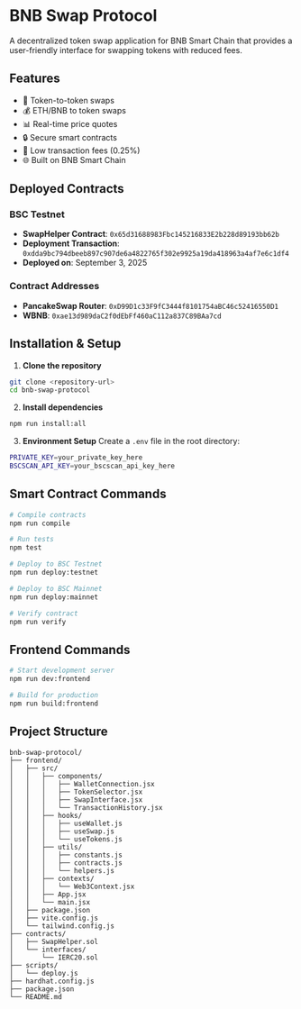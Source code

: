 # BNB Swap Protocol

A decentralized token swap application for BNB Smart Chain that provides a user-friendly interface for swapping tokens with reduced fees.

## Features

- 🔄 Token-to-token swaps
- 💰 ETH/BNB to token swaps  
- 📊 Real-time price quotes
- 🔒 Secure smart contracts
- 💎 Low transaction fees (0.25%)
- 🌐 Built on BNB Smart Chain

## Deployed Contracts

### BSC Testnet
- **SwapHelper Contract**: `0x65d31688983Fbc145216833E2b228d89193bb62b`
- **Deployment Transaction**: `0xdda9bc794dbeeb897c907de6a4822765f302e9925a19da418963a4af7e6c1df4`
- **Deployed on**: September 3, 2025

### Contract Addresses
- **PancakeSwap Router**: `0xD99D1c33F9fC3444f8101754aBC46c52416550D1`
- **WBNB**: `0xae13d989daC2f0dEbFf460aC112a837C89BAa7cd`

## Installation & Setup

1. **Clone the repository**
```bash
git clone <repository-url>
cd bnb-swap-protocol
```

2. **Install dependencies**
```bash
npm run install:all
```

3. **Environment Setup**
Create a `.env` file in the root directory:
```bash
PRIVATE_KEY=your_private_key_here
BSCSCAN_API_KEY=your_bscscan_api_key_here
```

## Smart Contract Commands

```bash
# Compile contracts
npm run compile

# Run tests
npm test

# Deploy to BSC Testnet
npm run deploy:testnet

# Deploy to BSC Mainnet
npm run deploy:mainnet

# Verify contract
npm run verify
```

## Frontend Commands

```bash
# Start development server
npm run dev:frontend

# Build for production
npm run build:frontend
```

## Project Structure

```
bnb-swap-protocol/
├── frontend/
│   ├── src/
│   │   ├── components/
│   │   │   ├── WalletConnection.jsx
│   │   │   ├── TokenSelector.jsx
│   │   │   ├── SwapInterface.jsx
│   │   │   └── TransactionHistory.jsx
│   │   ├── hooks/
│   │   │   ├── useWallet.js
│   │   │   ├── useSwap.js
│   │   │   └── useTokens.js
│   │   ├── utils/
│   │   │   ├── constants.js
│   │   │   ├── contracts.js
│   │   │   └── helpers.js
│   │   ├── contexts/
│   │   │   └── Web3Context.jsx
│   │   ├── App.jsx
│   │   └── main.jsx
│   ├── package.json
│   ├── vite.config.js
│   └── tailwind.config.js
├── contracts/
│   ├── SwapHelper.sol
│   └── interfaces/
│       └── IERC20.sol
├── scripts/
│   └── deploy.js
├── hardhat.config.js
├── package.json
└── README.md
```
